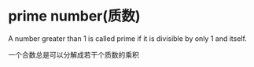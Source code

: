 # prime number(质数)
A number greater than 1 is called prime if it is divisible by only 1 and itself.

一个合数总是可以分解成若干个质数的乘积